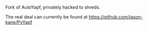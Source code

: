 Fork of AutoYapf, privately hacked to shreds.

The real deal can currently be found at https://github.com/jason-kane/PyYapf
